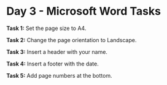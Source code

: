 # Day 3 - Microsoft Word Tasks

**Task 1:** Set the page size to A4.

**Task 2:** Change the page orientation to Landscape.

**Task 3:** Insert a header with your name.

**Task 4:** Insert a footer with the date.

**Task 5:** Add page numbers at the bottom.

